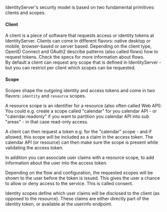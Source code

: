 IdentityServer's security model is based on two fundamental primitives: clients and scopes.

#### Client
A client is a piece of software that requests access or identity tokens at IdentityServer. Clients can come in different flavors: native desktop or mobile, browser-based or server based. Depending on the client type, OpenID Connect and OAuth2 describe patterns (also called flows) how to request tokens. Check the specs for more information about flows.  
By default a client can request any scope that is defined in IdentityServer - but you can restrict per client which scopes can be requested.

#### Scope
Scopes shape the outgoing identity and access tokens and come in two flavors: `identity` and `resource` scopes.

A resource scope is an identifier for a resource (also often called Web API). You could e.g. create a scope called "calendar" for you calendar API - or "calendar.readonly" if you want to partition you calendar API into sub "areas" - in that case read-only access. 

A client can then request a token e.g. for the "calendar" scope - and if allowed, this scope will be included as a claim in the access token. The calendar API (or resource) can then make sure the scope is present while validating the access token.

In addition you can associate user claims with a resource scope, to add information about the user into the access token.

Depending on the flow and configuration, the requested scopes will be shown to the user before the token is issued. This gives the user a chance to allow or deny access to the service. This is called consent.

Identity scopes define which user claims will be disclosed to the client (as opposed to the resource). These claims are either directly part of the identity token, or available at the userinfo endpoint.
